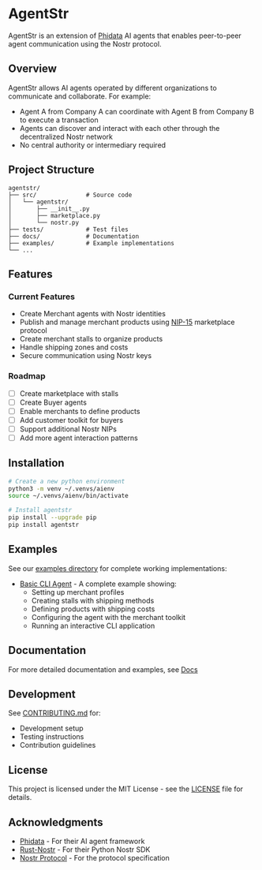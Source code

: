 # AgentStr

AgentStr is an extension of [Phidata](https://www.phidata.com) AI agents that enables peer-to-peer agent communication using the Nostr protocol.

## Overview

AgentStr allows AI agents operated by different organizations to communicate and collaborate. For example:
- Agent A from Company A can coordinate with Agent B from Company B to execute a transaction
- Agents can discover and interact with each other through the decentralized Nostr network
- No central authority or intermediary required

## Project Structure

```
agentstr/
├── src/              # Source code
│   └── agentstr/
│       ├── __init__.py
│       ├── marketplace.py
│       └── nostr.py
├── tests/            # Test files
├── docs/             # Documentation
├── examples/         # Example implementations
└── ...
```

## Features

### Current Features
- Create Merchant agents with Nostr identities
- Publish and manage merchant products using [NIP-15](https://github.com/nostr-protocol/nips/blob/master/15.md) marketplace protocol
- Create merchant stalls to organize products
- Handle shipping zones and costs
- Secure communication using Nostr keys

### Roadmap
- [ ] Create marketplace with stalls
- [ ] Create Buyer agents
- [ ] Enable merchants to define products
- [ ] Add customer toolkit for buyers
- [ ] Support additional Nostr NIPs
- [ ] Add more agent interaction patterns

## Installation

```bash
# Create a new python environment
python3 -m venv ~/.venvs/aienv
source ~/.venvs/aienv/bin/activate

# Install agentstr
pip install --upgrade pip
pip install agentstr
```

## Examples

See our [examples directory](examples/) for complete working implementations:

- [Basic CLI Agent](examples/basic_cli/main.py) - A complete example showing:
  - Setting up merchant profiles
  - Creating stalls with shipping methods
  - Defining products with shipping costs
  - Configuring the agent with the merchant toolkit
  - Running an interactive CLI application


## Documentation

For more detailed documentation and examples, see [Docs](docs/docs.md) 

## Development

See [CONTRIBUTING.md](CONTRIBUTING.md) for:
- Development setup
- Testing instructions
- Contribution guidelines

## License

This project is licensed under the MIT License - see the [LICENSE](LICENSE) file for details.

## Acknowledgments

- [Phidata](https://www.phidata.com) - For their AI agent framework
- [Rust-Nostr](https://rust-nostr.org) - For their Python Nostr SDK
- [Nostr Protocol](https://github.com/nostr-protocol/nips) - For the protocol specification

